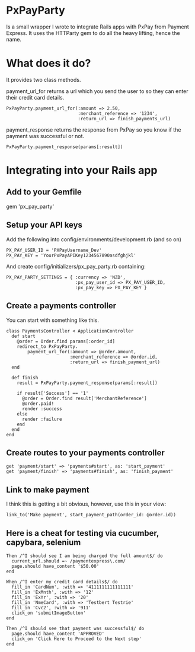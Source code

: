 PxPayParty
==========

Is a small wrapper I wrote to integrate Rails apps with PxPay from Payment Express. 
It uses the HTTParty gem to do all the heavy lifting, hence the name.

What does it do?
================

It provides two class methods.

payment_url_for returns a url which you send the user to so they can enter their credit card details. 

    PxPayParty.payment_url_for(:amount => 2.50, 
                               :merchant_reference => '1234', 
                               :return_url => finish_payments_url)


payment_response returns the response from PxPay so you know if the payment was successful or not.

    PxPayParty.payment_response(params[:result])


Integrating into your Rails app
===============================

Add to your Gemfile
----------------------------

gem 'px_pay_party'


Setup your API keys
-------------------

Add the following into config/environments/development.rb (and so on)

    PX_PAY_USER_ID = 'PXPayUsername_Dev'
    PX_PAY_KEY = 'YourPxPayAPIKey1234567890asdfghjkl'

And create config/initializers/px_pay_party.rb containing:

    PX_PAY_PARTY_SETTINGS = { :currency => 'NZD',
                              :px_pay_user_id => PX_PAY_USER_ID,
                              :px_pay_key => PX_PAY_KEY }


Create a payments controller
----------------------------

You can start with something like this.

    class PaymentsController < ApplicationController
      def start
        @order = Order.find params[:order_id]
        redirect_to PxPayParty.
            payment_url_for(:amount => @order.amount,
                            :merchant_reference => @order.id, 
                            :return_url => finish_payment_url)
      end

      def finish
        result = PxPayParty.payment_response(params[:result])

        if result['Success'] == '1'
          @order = Order.find result['MerchantReference']
          @order.paid!
          render :success
        else
          render :failure
        end
      end
    end

Create routes to your payments controller
-----------------------------------------

    get 'payment/start' => 'payments#start', as: 'start_payment'
    get 'payment/finish' => 'payments#finish', as: 'finish_payment'

Link to make payment
--------------------

I think this is getting a bit obvious, however, use this in your view:

    link_to('Make payment', start_payment_path(order_id: @order.id))


Here is a cheat for testing via cucumber, capybara, selenium
---------------------------------------

    Then /^I should see I am being charged the full amount$/ do
      current_url.should =~ /paymentexpress\.com/
      page.should have_content '$50.00'
    end

    When /^I enter my credit card details$/ do
      fill_in 'CardNum', :with => '4111111111111111'
      fill_in 'ExMnth', :with => '12'
      fill_in 'ExYr', :with => '20'
      fill_in 'NmeCard', :with => 'Testbert Testrie'
      fill_in 'Cvc2', :with => '911'
      click_on 'submitImageButton'
    end

    Then /^I should see that payment was successful$/ do
      page.should have_content 'APPROVED'
      click_on 'Click Here to Proceed to the Next step'
    end


